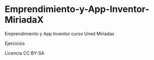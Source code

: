 # Emprendimiento-y-App-Inventor-MiriadaX
Emprendimiento y App Inventor curso Uned Miriadax

Ejercicios

Licencia CC BY-SA
